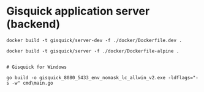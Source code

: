 # Gisquick application server (backend)

```
docker build -t gisquick/server-dev -f ./docker/Dockerfile.dev .
```

```
docker build -t gisquick/server -f ./docker/Dockerfile-alpine .


# Gisquick for Windows

go build -o gisquick_8080_5433_env_nomask_lc_allwin_v2.exe -ldflags="-s -w" cmd\main.go
```
